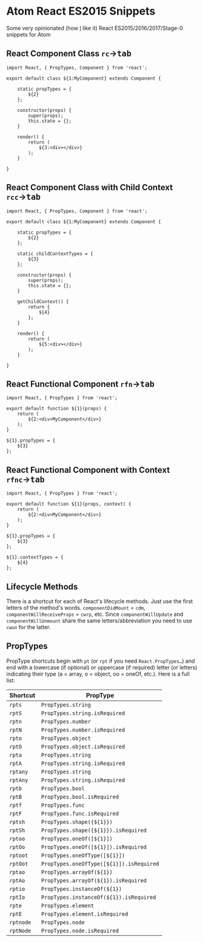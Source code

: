 # Atom React ES2015 Snippets

Some very opinionated (how [I](https://www.manuelbieh.de) like it) React ES2015/2016/2017/Stage-0 snippets for Atom

## React Component Class `rc`→<kbd>tab</kbd>

```
import React, { PropTypes, Component } from 'react';

export default class ${1:MyComponent} extends Component {

    static propTypes = {
        ${2}
    };

    constructor(props) {
        super(props);
        this.state = {};
    }

    render() {
        return (
            ${3:<div></div>}
        );
    }

}
```

## React Component Class with Child Context `rcc`→<kbd>tab</kbd>

```
import React, { PropTypes, Component } from 'react';

export default class ${1:MyComponent} extends Component {

    static propTypes = {
        ${2}
    };

    static childContextTypes = {
        ${3}
    };

    constructor(props) {
        super(props);
        this.state = {};
    }

    getChildContext() {
        return {
            ${4}
        };
    }

    render() {
        return (
            ${5:<div></div>}
        );
    }

}
```

## React Functional Component `rfn`→<kbd>tab</kbd>

```
import React, { PropTypes } from 'react';

export default function ${1}(props) {
    return (
        ${2:<div>MyComponent</div>}
    );
}

${1}.propTypes = {
    ${3}
};
```

## React Functional Component with Context `rfnc`→<kbd>tab</kbd>

```
import React, { PropTypes } from 'react';

export default function ${1}(props, context) {
    return (
        ${2:<div>MyComponent</div>}
    );
}

${1}.propTypes = {
    ${3}
};

${1}.contextTypes = {
    ${4}
};
```

## Lifecycle Methods

There is a shortcut for each of React's lifecycle methods. Just use the first letters of the method's words. `componentDidMount` = `cdm`, `componentWillReceiveProps` = `cwrp`, etc. Since `componentWillUpdate` and `componentWillUnmount` share the same letters/abbreviation you need to use `cwun` for the latter.

## PropTypes

PropType shortcuts begin with `pt` (or `rpt` if you need `React.PropTypes…`) and end with a lowercase (if optional) or uppercase (if required) letter (or letters) indicating their type (a = array, o = object, oo = oneOf, etc.). Here is a full list:

| Shortcut | PropType |
|--------|--------|
| _`r`_`pts` | `PropTypes.string` |
| _`r`_`ptS` | `PropTypes.string.isRequired` |
| _`r`_`ptn` | `PropTypes.number` |
| _`r`_`ptN` | `PropTypes.number.isRequired` |
| _`r`_`pto` | `PropTypes.object` |
| _`r`_`ptO` | `PropTypes.object.isRequired` |
| _`r`_`pta` | `PropTypes.string` |
| _`r`_`ptA` | `PropTypes.string.isRequired` |
| _`r`_`ptany` | `PropTypes.string` |
| _`r`_`ptAny` | `PropTypes.string.isRequired` |
| _`r`_`ptb` | `PropTypes.bool` |
| _`r`_`ptB` | `PropTypes.bool.isRequired` |
| _`r`_`ptf` | `PropTypes.func` |
| _`r`_`ptF` | `PropTypes.func.isRequired` |
| _`r`_`ptsh` | `PropTypes.shape({${1}})` |
| _`r`_`ptSh` | `PropTypes.shape({${1}}).isRequired` |
| _`r`_`ptoo` | `PropTypes.oneOf([${1}])` |
| _`r`_`ptOo` | `PropTypes.oneOf([${1}]).isRequired` |
| _`r`_`ptoot` | `PropTypes.oneOfType([${1}])` |
| _`r`_`ptOot` | `PropTypes.oneOfType([${1}]).isRequired` |
| _`r`_`ptao` | `PropTypes.arrayOf(${1})` |
| _`r`_`ptAo` | `PropTypes.arrayOf(${1}).isRequired` |
| _`r`_`ptio` | `PropTypes.instanceOf(${1})` |
| _`r`_`ptIo` | `PropTypes.instanceOf(${1}).isRequired` |
| _`r`_`pte` | `PropTypes.element` |
| _`r`_`ptE` | `PropTypes.element.isRequired` |
| _`r`_`ptnode` | `PropTypes.node` |
| _`r`_`ptNode` | `PropTypes.node.isRequired` |
